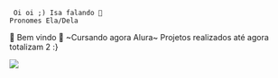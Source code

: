 ~~~~~~~~~~~~~~~~~~~~~~~~~~~~~~~~~~~~
 Oi oi ;) Isa falando 👋
Pronomes Ela/Dela
~~~~~~~~~~~~~~~~~~~~~~~~~~~~~~~~~~~~
💙 Bem vindo 💙
~Cursando agora Alura~
Projetos realizados até agora totalizam 2 :}

![](https://media1.tenor.com/m/Z5x6xrH6_AQAAAAC/cat-kissing.gif)

